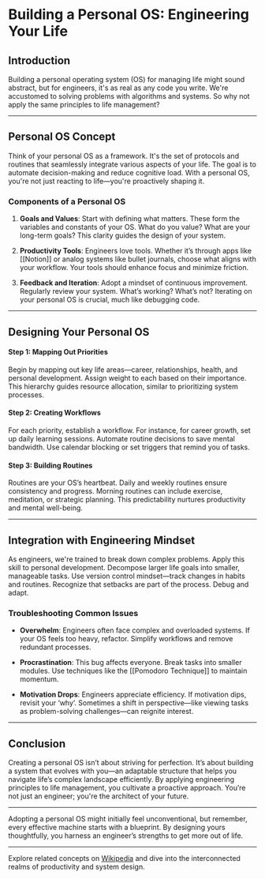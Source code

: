 
# Building a Personal OS: Engineering Your Life

## Introduction

Building a personal operating system (OS) for managing life might sound abstract, but for engineers, it's as real as any code you write. We're accustomed to solving problems with algorithms and systems. So why not apply the same principles to life management? 

---

## Personal OS Concept

Think of your personal OS as a framework. It's the set of protocols and routines that seamlessly integrate various aspects of your life. The goal is to automate decision-making and reduce cognitive load. With a personal OS, you're not just reacting to life—you're proactively shaping it.

### Components of a Personal OS

1. **Goals and Values**: Start with defining what matters. These form the variables and constants of your OS. What do you value? What are your long-term goals? This clarity guides the design of your system.

2. **Productivity Tools**: Engineers love tools. Whether it’s through apps like [[Notion]] or analog systems like bullet journals, choose what aligns with your workflow. Your tools should enhance focus and minimize friction.

3. **Feedback and Iteration**: Adopt a mindset of continuous improvement. Regularly review your system. What’s working? What’s not? Iterating on your personal OS is crucial, much like debugging code.

---

## Designing Your Personal OS

#### Step 1: Mapping Out Priorities

Begin by mapping out key life areas—career, relationships, health, and personal development. Assign weight to each based on their importance. This hierarchy guides resource allocation, similar to prioritizing system processes.

#### Step 2: Creating Workflows

For each priority, establish a workflow. For instance, for career growth, set up daily learning sessions. Automate routine decisions to save mental bandwidth. Use calendar blocking or set triggers that remind you of tasks.

#### Step 3: Building Routines

Routines are your OS’s heartbeat. Daily and weekly routines ensure consistency and progress. Morning routines can include exercise, meditation, or strategic planning. This predictability nurtures productivity and mental well-being.

---

## Integration with Engineering Mindset

As engineers, we're trained to break down complex problems. Apply this skill to personal development. Decompose larger life goals into smaller, manageable tasks. Use version control mindset—track changes in habits and routines. Recognize that setbacks are part of the process. Debug and adapt.

### Troubleshooting Common Issues

- **Overwhelm**: Engineers often face complex and overloaded systems. If your OS feels too heavy, refactor. Simplify workflows and remove redundant processes.

- **Procrastination**: This bug affects everyone. Break tasks into smaller modules. Use techniques like the [[Pomodoro Technique]] to maintain momentum.

- **Motivation Drops**: Engineers appreciate efficiency. If motivation dips, revisit your ‘why’. Sometimes a shift in perspective—like viewing tasks as problem-solving challenges—can reignite interest.

---

## Conclusion

Creating a personal OS isn’t about striving for perfection. It’s about building a system that evolves with you—an adaptable structure that helps you navigate life’s complex landscape efficiently. By applying engineering principles to life management, you cultivate a proactive approach. You’re not just an engineer; you're the architect of your future.

---

Adopting a personal OS might initially feel unconventional, but remember, every effective machine starts with a blueprint. By designing yours thoughtfully, you harness an engineer’s strengths to get more out of life.

---

Explore related concepts on [Wikipedia](https://en.wikipedia.org/wiki/Operating_system) and dive into the interconnected realms of productivity and system design.